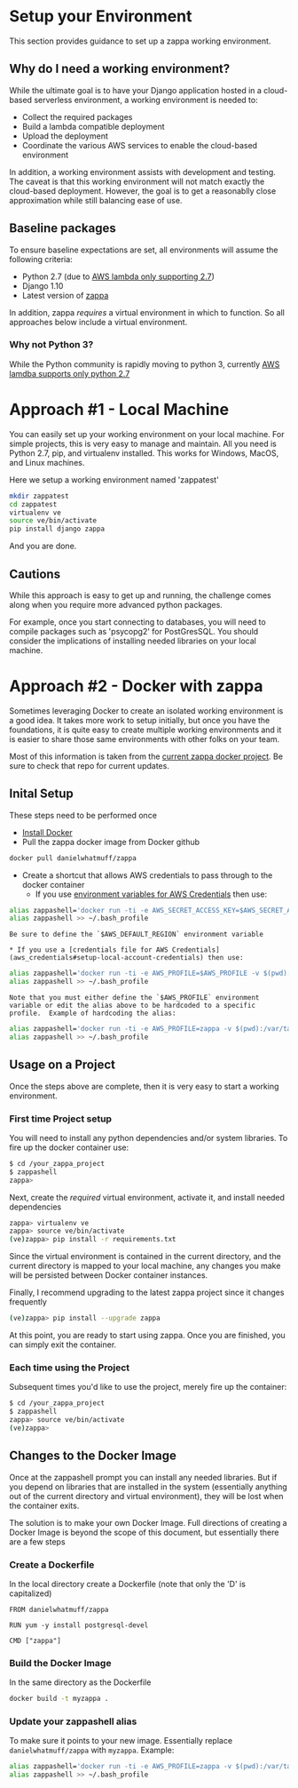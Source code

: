 # Setup your Environment

This section provides guidance to set up a zappa working environment.

## Why do I need a working environment?

While the ultimate goal is to have your Django application hosted in a cloud-based serverless environment, a working environment is needed to:

* Collect the required packages
* Build a lambda compatible deployment
* Upload the deployment 
* Coordinate the various AWS services to enable the cloud-based environment

In addition, a working environment assists with development and testing.  The caveat is that this working environment will not match exactly the cloud-based deployment. However, the goal is to get a reasonablly close approximation while still balancing ease of use.

## Baseline packages

To ensure baseline expectations are set, all environments will assume the following criteria:

* Python 2.7 (due to [AWS lambda only supporting 2.7](http://docs.aws.amazon.com/lambda/latest/dg/current-supported-versions.html)) 
* Django 1.10
* Latest version of [zappa](https://pypi.python.org/pypi/zappa)

In addition, zappa *requires* a virtual environment in which to function.  So all approaches below include a virtual environment.  

### Why not Python 3?

While the Python community is rapidly moving to python 3, currently [AWS lamdba supports only python 2.7](http://docs.aws.amazon.com/lambda/latest/dg/current-supported-versions.html)

# Approach #1 - Local Machine

You can easily set up your working environment on your local machine. For simple projects, this is very easy to manage and maintain.  All you need is Python 2.7, pip, and virtualenv installed.  This works for Windows, MacOS, and Linux machines.  

Here we setup a working environment named 'zappatest'

```sh
mkdir zappatest
cd zappatest
virtualenv ve
source ve/bin/activate
pip install django zappa
```
And you are done.  

## Cautions

While this approach is easy to get up and running, the challenge comes along when you require more advanced python packages.  

For example, once you start connecting to databases, you will need to compile packages such as 'psycopg2' for PostGresSQL.  You should consider the implications of installing needed libraries on your local machine.

# Approach #2 - Docker with zappa

Sometimes leveraging Docker to create an isolated working environment is a good idea.  It takes more work to setup initially, but once you have the foundations, it is quite easy to create multiple working environments and it is easier to share those same environments with other folks on your team.  

Most of this information is taken from the [current zappa docker project](https://github.com/danielwhatmuff/zappa).  Be sure to check that repo for current updates.

## Inital Setup 

These steps need to be performed once

* [Install Docker](https://docs.docker.com/engine/installation/)
* Pull the zappa docker image from Docker github
```sh
docker pull danielwhatmuff/zappa
```
* Create a shortcut that allows AWS credentials to pass through to the docker container
    * If you use [environment variables for AWS Credentials](aws_credentials#setup-local-account-credentials) then use:
```sh
alias zappashell='docker run -ti -e AWS_SECRET_ACCESS_KEY=$AWS_SECRET_ACCESS_KEY -e AWS_ACCESS_KEY_ID=$AWS_ACCESS_KEY_ID -e AWS_DEFAULT_REGION=$AWS_DEFAULT_REGION -v $(pwd):/var/task  --rm danielwhatmuff/zappa bash'
alias zappashell >> ~/.bash_profile
```
    Be sure to define the `$AWS_DEFAULT_REGION` environment variable

    * If you use a [credentials file for AWS Credentials](aws_credentials#setup-local-account-credentials) then use:
```sh
alias zappashell='docker run -ti -e AWS_PROFILE=$AWS_PROFILE -v $(pwd):/var/task -v ~/.aws/:/root/.aws  --rm danielwhatmuff/zappa bash'
alias zappashell >> ~/.bash_profile
```
    Note that you must either define the `$AWS_PROFILE` environment variable or edit the alias above to be hardcoded to a specific profile.  Example of hardcoding the alias:
```sh
alias zappashell='docker run -ti -e AWS_PROFILE=zappa -v $(pwd):/var/task -v ~/.aws/:/root/.aws  --rm danielwhatmuff/zappa bash'
alias zappashell >> ~/.bash_profile
```

## Usage on a Project

Once the steps above are complete, then it is very easy to start a working environment.

### First time Project setup

You will need to install any python dependencies and/or system libraries.  To fire up the docker container use:

```sh
$ cd /your_zappa_project
$ zappashell
zappa>
```

Next, create the *required* virtual environment, activate it, and install needed dependencies

```sh
zappa> virtualenv ve
zappa> source ve/bin/activate 
(ve)zappa> pip install -r requirements.txt
```

Since the virtual environment is contained in the current directory, and the current directory is mapped to your local machine, any changes you make will be persisted between Docker container instances.  

Finally, I recommend upgrading to the latest zappa project since it changes frequently
```sh
(ve)zappa> pip install --upgrade zappa
```

At this point, you are ready to start using zappa.  Once you are finished, you can simply exit the container.

### Each time using the Project

Subsequent times you'd like to use the project, merely fire up the container:
```sh
$ cd /your_zappa_project
$ zappashell
zappa> source ve/bin/activate
(ve)zappa> 
```

## Changes to the Docker Image

Once at the zappashell prompt you can install any needed libraries.  But if you depend on libraries that are installed in the system (essentially anything out of the current directory and virtual environment), they will be lost when the container exits.

The solution is to make your own Docker Image.  Full directions of creating a Docker Image is beyond the scope of this document, but essentially there are a few steps

### Create a Dockerfile

In the local directory create a Dockerfile (note that only the 'D' is capitalized)

```Docker
FROM danielwhatmuff/zappa

RUN yum -y install postgresql-devel

CMD ["zappa"]
```

### Build the Docker Image

In the same directory as the Dockerfile

```sh
docker build -t myzappa .
```

### Update your zappashell alias

To make sure it points to your new image.  Essentially replace `danielwhatmuff/zappa` with `myzappa`.  Example:
```sh
alias zappashell='docker run -ti -e AWS_PROFILE=zappa -v $(pwd):/var/task -v ~/.aws/:/root/.aws  --rm myzappa bash'
alias zappashell >> ~/.bash_profile
```


